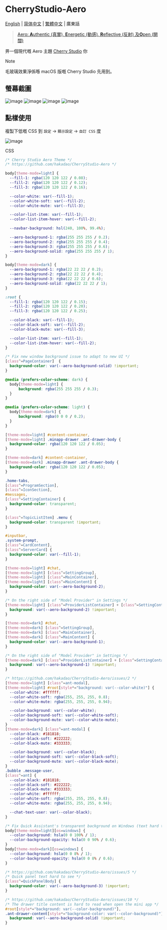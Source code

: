 # CherryStudio-Aero

[English](README.md) | [简体中文](README-cmn_CN.md) | [繁體中文](README-cmn_TW.md) | 廣東話

> [Aero: **A**uthentic (真實), **E**nergetic (動感), **R**eflective (反射) 及**O**pen (開闊)](https://en.wikipedia.org/wiki/Windows_Aero)

畀一個現代嘅 Aero 主題 [Cherry Studio](https://github.com/CherryHQ/cherry-studio) 你

> [!NOTE]
> 毛玻璃效果淨係喺 macOS 版嘅 Cherry Studio 先用到。

## 螢幕截圖

![image](https://github.com/user-attachments/assets/f1b45077-49e7-4c04-8c5f-b5099d1020aa)
![image](https://github.com/user-attachments/assets/a1203c88-9efa-489b-b3e7-a5f41961fd9e)
![image](https://github.com/user-attachments/assets/86315ef8-9bdc-4525-a4cb-b143f8608414)
![image](https://github.com/user-attachments/assets/76d6ffdd-a6be-4694-98b8-69a788208b80)

## 點樣使用

複製下低嘅 CSS 到 `設定` -> `顯示設定` -> `自訂 CSS` 度

![image](https://github.com/user-attachments/assets/a8e595fb-d093-4972-b439-6dfb9029c9ae)

CSS

```css
/* Cherry Studio Aero Theme */
/* https://github.com/hakadao/CherryStudio-Aero */

body[theme-mode=light] {
  --fill-1: rgba(120 120 122 / 0.08);
  --fill-2: rgba(120 120 122 / 0.12);
  --fill-3: rgba(120 120 122 / 0.16);

  --color-white: var(--fill-1);
  --color-white-soft: var(--fill-2);
  --color-white-mute: var(--fill-3);

  --color-list-item: var(--fill-1);
  --color-list-item-hover: var(--fill-2);

  --navbar-background: hsl(240, 100%, 99.4%);

  --aero-background-1: rgba(255 255 255 / 0.2);
  --aero-background-2: rgba(255 255 255 / 0.4);
  --aero-background-3: rgba(255 255 255 / 0.6);
  --aero-background-solid: rgba(255 255 255 / 1);
}

body[theme-mode=dark] {
  --aero-background-1: rgba(22 22 22 / 0.2);
  --aero-background-2: rgba(22 22 22 / 0.4);
  --aero-background-3: rgba(22 22 22 / 0.6);
  --aero-background-solid: rgba(22 22 22 / 1);
}

:root {
  --fill-1: rgba(120 120 122 / 0.15);
  --fill-2: rgba(120 120 122 / 0.20);
  --fill-3: rgba(120 120 122 / 0.25);

  --color-black: var(--fill-1);
  --color-black-soft: var(--fill-2);
  --color-black-mute: var(--fill-3);

  --color-list-item: var(--fill-1);
  --color-list-item-hover: var(--fill-2);
}

/* Fix new window background issue to adapt to new UI */
[class^=PageContainer]  {
  background-color: var(--aero-background-solid) !important;
}

@media (prefers-color-scheme: dark) {
  body[theme-mode=light] {
      background: rgba(255 255 255 / 0.3);
  }
}

@media (prefers-color-scheme: light) {
  body[theme-mode=dark] {
      background: rgba(0 0 0 / 0.2);
  }
}

[theme-mode=light] #content-container,
[theme-mode=light] .minapp-drawer .ant-drawer-body {
  background-color: rgba(120 120 122 / 0.05);
}

[theme-mode=dark] #content-container,
[theme-mode=dark] .minapp-drawer .ant-drawer-body {
  background-color: rgba(120 120 122 / 0.05);
}

.home-tabs,
[class^=ProgramSection],
[class^=IconSection],
#messages, 
[class^=SettingContainer] {
  background-color: transparent;
}

[class^=TopicListItem] .menu {
  background-color: transparent !important;
}

#inputbar,
.system-prompt,
[class^=CardContent],
[class^=ServerCard] {
  background-color: var(--fill-1);
}

[theme-mode=light] #chat,
[theme-mode=light] [class^=SettingGroup],
[theme-mode=light] [class^=MainContainer],
[theme-mode=light] [class^=MainContent] {
  background-color: var(--aero-background-2);
}

/* On the right side of "Model Provider" in Settings */
[theme-mode=light] [class^=ProviderListContainer] + [class^=SettingContainer] {
  background: var(--aero-background-2) !important;
}

[theme-mode=dark] #chat,
[theme-mode=dark] [class^=SettingGroup],
[theme-mode=dark] [class^=MainContainer],
[theme-mode=dark] [class^=MainContent] {
  background-color: var(--aero-background-1);
}

/* On the right side of "Model Provider" in Settings */
[theme-mode=dark] [class^=ProviderListContainer] + [class^=SettingContainer] {
  background: var(--aero-background-1) !important;
}

/* https://github.com/hakadao/CherryStudio-Aero/issues/2 */
[theme-mode=light] [class^=ant-modal],
[theme-mode=light] #root[style*="background: var(--color-white)"] {
  --color-white: #ffffff;
  --color-white-soft: rgba(255, 255, 255, 0.8);
  --color-white-mute: rgba(255, 255, 255, 0.94);

  --color-background: var(--color-white);
  --color-background-soft: var(--color-white-soft);
  --color-background-mute: var(--color-white-mute);
}
[theme-mode=dark] [class^=ant-modal] {
  --color-black: #181818;
  --color-black-soft: #222222;
  --color-black-mute: #333333;

  --color-background: var(--color-black);
  --color-background-soft: var(--color-black-soft);
  --color-background-mute: var(--color-black-mute);
}
.bubble .message-user,
[class^=ant] {
  --color-black: #181818;
  --color-black-soft: #222222;
  --color-black-mute: #333333;
  --color-white: #ffffff;
  --color-white-soft: rgba(255, 255, 255, 0.8);
  --color-white-mute: rgba(255, 255, 255, 0.94);

  --chat-text-user: var(--color-black);
}

/* Fix Quick Assistant's transparent background on Windows (text hard to see) */
body[theme-mode=light][os=windows] {
  --color-background: hsla(0 0 100% / 1);
  --color-background-opacity: hsla(0 0 90% / 0.6);
}
body[theme-mode=dark][os=windows] {
  --color-background: hsla(0 0 8% / 1);
  --color-background-opacity: hsla(0 0 8% / 0.6);
}

/* https://github.com/hakadao/CherryStudio-Aero/issues/5 */
/* Quick panel text hard to see */
[class^=QuickPanelBody] {
  background-color: var(--aero-background-3) !important;
}

/* https://github.com/hakadao/CherryStudio-Aero/issues/10 */
/* The drawer title content is hard to read when open the mini app */
#root[style*="background: var(--color-background)"],
.ant-drawer-content[style*="background-color: var(--color-background)"] {
  background: var(--aero-background-solid) !important;
}
```
